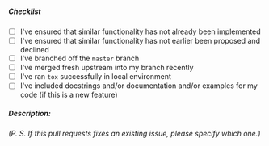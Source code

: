 ##### Checklist
- [ ] I've ensured that similar functionality has not already been implemented
- [ ] I've ensured that similar functionality has not earlier been proposed and declined
- [ ] I've branched off the `master` branch
- [ ] I've merged fresh upstream into my branch recently
- [ ] I've ran `tox` successfully in local environment
- [ ] I've included docstrings and/or documentation and/or examples for my code (if this is a new feature)

##### Description:
*(P. S. If this pull requests fixes an existing issue, please specify which one.)*
